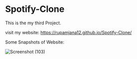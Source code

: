 # Spotify-Clone

This is the my third Project.

visit my website: https://rupamjana12.github.io/Spotify-Clone/

Some Snapshots of Website:

![Screenshot (103)](https://user-images.githubusercontent.com/73645004/137880254-9b6a087a-6716-45fe-a4ed-2fdf466d75c9.png)

